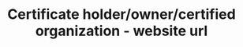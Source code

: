 ---
title: 'Certificate holder/owner/certified organization - website url'
field: 'is.certifiedOrganization.url'
slug: 'certificate-holder-website-url'
description: 'URL of the organization'
required: False
policy: 'Url. Single value only.'
---